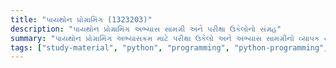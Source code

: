 ```yaml
---
title: "પાયથોન પ્રોગ્રામિંગ (1323203)"
description: "પાયથોન પ્રોગ્રામિંગ અભ્યાસ સામગ્રી અને પરીક્ષા ઉકેલોનો સંગ્રહ"
summary: "પાયથોન પ્રોગ્રામિંગ અભ્યાસક્રમ માટે પરીક્ષા ઉકેલો અને અભ્યાસ સામગ્રીનો વ્યાપક સંગ્રહ"
tags: ["study-material", "python", "programming", "python-programming", "exam-solutions", "1323203"]
---
```


